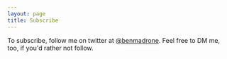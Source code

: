 ```yaml
---
layout: page
title: Subscribe
---
```


To subscribe, follow me on twitter at [@benmadrone](https://twitter.com/benmadrone). Feel free to DM me, too, if you'd rather not follow.